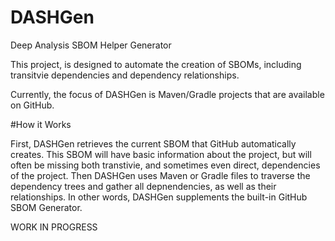 # DASHGen
Deep Analysis SBOM Helper Generator

This project, is designed to automate the creation of SBOMs, including transitvie dependencies and dependency relationships. 

Currently, the focus of DASHGen is Maven/Gradle projects that are available on GitHub.

#How it Works

First, DASHGen retrieves the current SBOM that GitHub automatically creates. This SBOM will have basic information about the project, but will often be missing both transtivie, and sometimes even direct, dependencies of the project. Then DASHGen uses Maven or Gradle files to traverse the dependency trees and gather all depnendencies, as well as their relationships. In other words, DASHGen supplements the built-in GitHub SBOM Generator.

WORK IN PROGRESS
